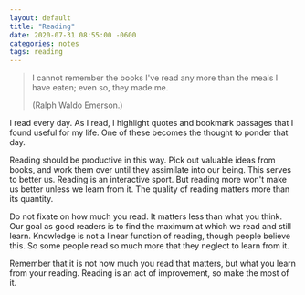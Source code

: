 ```yaml
---
layout: default
title: "Reading"
date: 2020-07-31 08:55:00 -0600
categories: notes
tags: reading 
---
```


> I cannot remember the books I've read any more than the meals I have eaten; even so, they made me.
>
> (Ralph Waldo Emerson.)

I read every day. As I read, I highlight quotes and bookmark passages  that I found useful for my life. One of these becomes the thought to  ponder that day.

Reading should be productive in this way. Pick out valuable ideas from books,  and work them over until they assimilate into our being. This serves to  better us. Reading is an interactive sport. But reading more won't make  us better unless we learn from it. The quality of reading matters more  than its quantity.

Do not fixate on how much you read. It matters less than what you think. Our goal as good readers is to find the maximum at which we read and still learn. Knowledge is not a linear function of reading, though people believe this. So some people read so much more that they neglect to learn from it.

Remember that it is not how much you read that matters, but what you learn from  your reading. Reading is an act of improvement, so make the most of it.